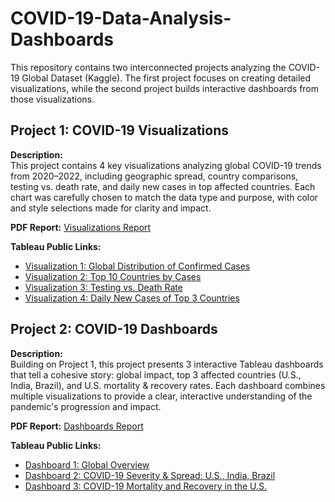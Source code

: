 # COVID-19-Data-Analysis-Dashboards
This repository contains two interconnected projects analyzing the COVID-19 Global Dataset (Kaggle). The first project focuses on creating detailed visualizations, while the second project builds interactive dashboards from those visualizations.


## Project 1: COVID-19 Visualizations
**Description:**  
This project contains 4 key visualizations analyzing global COVID-19 trends from 2020–2022, including geographic spread, country comparisons, testing vs. death rate, and daily new cases in top affected countries. Each chart was carefully chosen to match the data type and purpose, with color and style selections made for clarity and impact.

**PDF Report:** [Visualizations Report](./Data_Visualization_Project%201_Basnet.pdf)  

**Tableau Public Links:**  
- [Visualization 1: Global Distribution of Confirmed Cases](https://public.tableau.com/views/Project1Visualization1_17520100809420/Viz1?:language=en-US&:sid=&:redirect=auth&:display_count=n&:origin=viz_share_link)  
- [Visualization 2: Top 10 Countries by Cases](https://public.tableau.com/views/Project1Visualization2/Viz2?:language=en-US&publish=yes&:sid=&:redirect=auth&:display_count=n&:origin=viz_share_link)  
- [Visualization 3: Testing vs. Death Rate](https://public.tableau.com/views/Project1Visualization3/Viz3?:language=en-US&publish=yes&:sid=&:redirect=auth&:display_count=n&:origin=viz_share_link)  
- [Visualization 4: Daily New Cases of Top 3 Countries](https://public.tableau.com/views/Project1Visualization4/Viz4?:language=en-US&publish=yes&:sid=&:redirect=auth&:display_count=n&:origin=viz_share_link)  


## Project 2: COVID-19 Dashboards
**Description:**  
Building on Project 1, this project presents 3 interactive Tableau dashboards that tell a cohesive story: global impact, top 3 affected countries (U.S., India, Brazil), and U.S. mortality & recovery rates. Each dashboard combines multiple visualizations to provide a clear, interactive understanding of the pandemic's progression and impact.


**PDF Report:** [Dashboards Report](./Data_%20Visualization_PROJECT_2_Basnet.pdf)  

**Tableau Public Links:**  
- [Dashboard 1: Global Overview](https://public.tableau.com/views/Dashboard1_17532213817040/Dashboard1?:language=en-US&publish=yes&:sid=&:redirect=auth&:display_count=n&:origin=viz_share_link)  
- [Dashboard 2: COVID-19 Severity & Spread: U.S., India, Brazil](https://public.tableau.com/views/Dashboard2_17532814103050/Dashboard2?:language=en-US&publish=yes&:sid=&:redirect=auth&:display_count=n&:origin=viz_share_link)  
- [Dashboard 3: COVID-19 Mortality and Recovery in the U.S.](https://public.tableau.com/views/Dashboard3_17533153421420/Dashboard3?:language=en-US&publish=yes&:sid=&:redirect=auth&:display_count=n&:origin=viz_share_link)  


